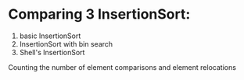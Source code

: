 # Comparing 3 InsertionSort:
1) basic InsertionSort
2) InsertionSort with bin search
3) Shell's InsertionSort

Counting the number of element comparisons and element relocations
